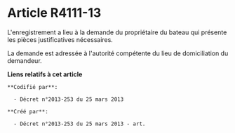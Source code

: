 # Article R4111-13

L'enregistrement a lieu à la demande du propriétaire du bateau qui présente les pièces justificatives nécessaires.

La demande est adressée à l'autorité compétente du lieu de domiciliation du demandeur.

**Liens relatifs à cet article**

	**Codifié par**:

	  - Décret n°2013-253 du 25 mars 2013

	**Créé par**:

	  - Décret n°2013-253 du 25 mars 2013 - art.
